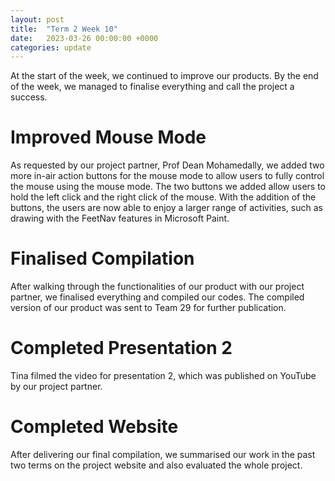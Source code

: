 ```yaml
---
layout: post
title:  "Term 2 Week 10"
date:   2023-03-26 00:00:00 +0000
categories: update
---
```


At the start of the week, we continued to improve our products. By the end of the week, we managed to finalise everything and call the project a success.

# Improved Mouse Mode

As requested by our project partner, Prof Dean Mohamedally, we added two more in-air action buttons for the mouse mode to allow users to fully control the mouse using the mouse mode. The two buttons we added allow users to hold the left click and the right click of the mouse. With the addition of the buttons, the users are now able to enjoy a larger range of activities, such as drawing with the FeetNav features in Microsoft Paint.

# Finalised Compilation

After walking through the functionalities of our product with our project partner, we finalised everything and compiled our codes. The compiled version of our product was sent to Team 29 for further publication.

# Completed Presentation 2

Tina filmed the video for presentation 2, which was published on YouTube by our project partner. 

# Completed Website

After delivering our final compilation, we summarised our work in the past two terms on the project website and also evaluated the whole project.
